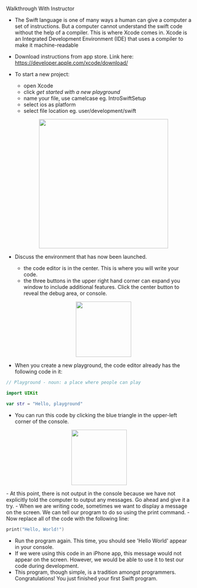 Walkthrough With Instructor


- The Swift language is one of many ways a human can give a computer a set of instructions. But a computer cannot 
understand the swift code without the help of a compiler. This is where Xcode comes in. Xcode is an Integrated 
Development Environment (IDE) that uses a compiler to make it machine-readable

- Download instructions from app store. Link here: https://developer.apple.com/xcode/download/

- To start a new project:
    - open Xcode
    - click *get started with a new playground*
    - name your file, use camelcase eg. IntroSwiftSetup
    - select ios as platform
    - select file location eg. user/development/swift
    <p align="center">
        <img src="https://github.com/upperlinecode/intro-to-swift/blob/master/day-1/images/intro-xcode-1.png" height="350px" hspace="20">
    </p>

- Discuss the environment that has now been launched.
    - the code editor is in the center. This is where you will write your code.
    - the three buttons in the upper right hand corner can expand you window to include additional features. Click the center button to reveal the debug area, or console.
    <p align="center">
        <img src="https://github.com/upperlinecode/intro-to-swift/blob/master/day-1/images/intro-xcode-hide-show.png" height="150px" hspace="20">
    </p>

- When you create a new playground, the code editor already has the following code in it:

```swift
// Playground - noun: a place where people can play

import UIKit

var str = "Hello, playground"
```

- You can run this code by clicking the blue triangle in the upper-left corner of the console.
<p align="center">
    <img src="https://github.com/upperlinecode/intro-to-swift/blob/master/day-1/images/intro-xcode-play.png" height="150px" hspace="20">
    </p>
- At this point, there is not output in the console because we have not explicitly told the computer to 
output any messages. Go ahead and give it a try.
- When we are writing code, sometimes we want to display a message on the screen. We can tell our program to do so using the print command.
- Now replace all of the code with the following line:

```swift
print("Hello, World!")
```

- Run the program again. This time, you should see 'Hello World' appear in your console. 
- If we were using this code in an iPhone app, this message would not appear on the screen. However, we
would be able to use it to test our code during development.
- This program, though simple, is a tradition amongst programmers. Congratulations! You just finished 
your first Swift program.




